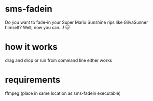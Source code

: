 # sms-fadein

Do you want to fade-in your Super Mario Sunshine rips like GilvaSunner himself?
Well, now you can...! 🐱

# how it works

drag and drop or run from command line either works

# requirements

ffmpeg (place in same location as sms-fadein executable)
